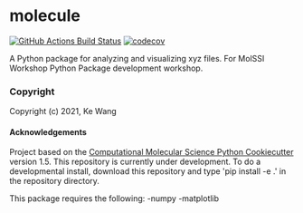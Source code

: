 molecule
==============================
[//]: # (Badges)
[![GitHub Actions Build Status](https://github.com/REPLACE_WITH_OWNER_ACCOUNT/molecule/workflows/CI/badge.svg)](https://github.com/REPLACE_WITH_OWNER_ACCOUNT/molecule/actions?query=workflow%3ACI)
[![codecov](https://codecov.io/gh/REPLACE_WITH_OWNER_ACCOUNT/molecule/branch/master/graph/badge.svg)](https://codecov.io/gh/REPLACE_WITH_OWNER_ACCOUNT/molecule/branch/master)


A Python package for analyzing and visualizing xyz files. For MolSSI Workshop Python Package development workshop.

### Copyright

Copyright (c) 2021, Ke Wang


#### Acknowledgements
 
Project based on the 
[Computational Molecular Science Python Cookiecutter](https://github.com/molssi/cookiecutter-cms) version 1.5.
This repository is currently under development. To do a developmental install, download this repository and type
'pip install -e .'
in the repository directory.

This package requires the following:
	-numpy
	-matplotlib
